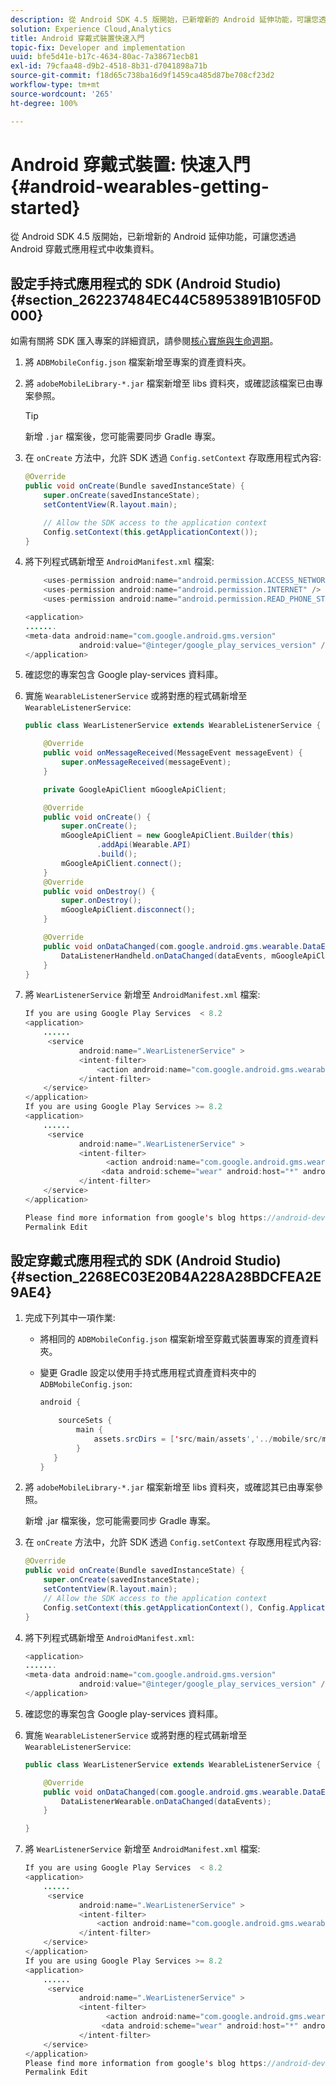 ```yaml
---
description: 從 Android SDK 4.5 版開始，已新增新的 Android 延伸功能，可讓您透過 Android 穿戴式應用程式中收集資料。
solution: Experience Cloud,Analytics
title: Android 穿戴式裝置快速入門
topic-fix: Developer and implementation
uuid: bfe5d41e-b17c-4634-80ac-7a38671ecb81
exl-id: 79cfaa48-d9b2-4518-8b31-d7041898a71b
source-git-commit: f18d65c738ba16d9f1459ca485d87be708cf23d2
workflow-type: tm+mt
source-wordcount: '265'
ht-degree: 100%

---
```


# Android 穿戴式裝置: 快速入門{#android-wearables-getting-started}

從 Android SDK 4.5 版開始，已新增新的 Android 延伸功能，可讓您透過 Android 穿戴式應用程式中收集資料。

## 設定手持式應用程式的 SDK (Android Studio) {#section_262237484EC44C58953891B105F0D000}

如需有關將 SDK 匯入專案的詳細資訊，請參閱[核心實施與生命週期](/help/android/getting-started/dev-qs.md)。

1. 將 `ADBMobileConfig.json` 檔案新增至專案的資產資料夾。
1. 將 `adobeMobileLibrary-*.jar` 檔案新增至 libs 資料夾，或確認該檔案已由專案參照。

   >[!TIP]
   >
   >新增 `.jar` 檔案後，您可能需要同步 Gradle 專案。

1. 在 `onCreate` 方法中，允許 SDK 透過 `Config.setContext` 存取應用程式內容:

   ```java
   @Override 
   public void onCreate(Bundle savedInstanceState) { 
       super.onCreate(savedInstanceState); 
       setContentView(R.layout.main); 
   
       // Allow the SDK access to the application context 
       Config.setContext(this.getApplicationContext()); 
   }
   ```

1. 將下列程式碼新增至 `AndroidManifest.xml` 檔案:

   ```java
       <uses-permission android:name="android.permission.ACCESS_NETWORK_STATE" /> 
       <uses-permission android:name="android.permission.INTERNET" /> 
       <uses-permission android:name="android.permission.READ_PHONE_STATE" /> 
   
   <application> 
   ....... 
   <meta-data android:name="com.google.android.gms.version" 
               android:value="@integer/google_play_services_version" /> 
   </application>
   ```

1. 確認您的專案包含 Google play-services 資料庫。
1. 實施 `WearableListenerService` 或將對應的程式碼新增至 `WearableListenerService`:

   ```java
   public class WearListenerService extends WearableListenerService { 
   
       @Override 
       public void onMessageReceived(MessageEvent messageEvent) { 
           super.onMessageReceived(messageEvent); 
       } 
   
       private GoogleApiClient mGoogleApiClient; 
   
       @Override 
       public void onCreate() { 
           super.onCreate(); 
           mGoogleApiClient = new GoogleApiClient.Builder(this) 
                   .addApi(Wearable.API) 
                   .build(); 
           mGoogleApiClient.connect(); 
       } 
       @Override 
       public void onDestroy() { 
           super.onDestroy(); 
           mGoogleApiClient.disconnect(); 
       } 
   
       @Override 
       public void onDataChanged(com.google.android.gms.wearable.DataEventBuffer dataEvents) { 
           DataListenerHandheld.onDataChanged(dataEvents, mGoogleApiClient, this); 
       } 
   }
   ```

1. 將 `WearListenerService` 新增至 `AndroidManifest.xml` 檔案:

   ```java
   If you are using Google Play Services  < 8.2 
   <application> 
       ...... 
        <service 
               android:name=".WearListenerService" > 
               <intent-filter> 
                   <action android:name="com.google.android.gms.wearable.BIND_LISTENER" /> 
               </intent-filter> 
       </service> 
   </application> 
   If you are using Google Play Services >= 8.2 
   <application> 
       ...... 
        <service 
               android:name=".WearListenerService" > 
               <intent-filter> 
                     <action android:name="com.google.android.gms.wearable.DATA_CHANGED" /> 
                    <data android:scheme="wear" android:host="*" android:pathPrefix="/abdmobile" /> 
               </intent-filter> 
       </service> 
   </application> 
   
   Please find more information from google's blog https://android-developers.googleblog.com/2016/04/deprecation-of-bindlistener.html. 
   Permalink Edit
   ```

## 設定穿戴式應用程式的 SDK (Android Studio) {#section_2268EC03E20B4A228A28BDCFEA2E9AE4}

1. 完成下列其中一項作業:

   * 將相同的 `ADBMobileConfig.json` 檔案新增至穿戴式裝置專案的資產資料夾。
   * 變更 Gradle 設定以使用手持式應用程式資產資料夾中的 `ADBMobileConfig.json`:

      ```java
      android { 
      
          sourceSets { 
              main { 
                  assets.srcDirs = ['src/main/assets','../mobile/src/main/assets'] 
              } 
         } 
      }
      ```

1. 將 `adobeMobileLibrary-*.jar` 檔案新增至 libs 資料夾，或確認其已由專案參照。

   新增 .jar 檔案後，您可能需要同步 Gradle 專案。

1. 在 `onCreate` 方法中，允許 SDK 透過 `Config.setContext` 存取應用程式內容:

   ```java
   @Override 
   public void onCreate(Bundle savedInstanceState) { 
       super.onCreate(savedInstanceState); 
       setContentView(R.layout.main);      
       // Allow the SDK access to the application context 
       Config.setContext(this.getApplicationContext(), Config.ApplicationType.APPLICATION_TYPE_WEARABLE); 
   }
   ```

1. 將下列程式碼新增至 `AndroidManifest.xml`:

   ```java
   <application> 
   ....... 
   <meta-data android:name="com.google.android.gms.version" 
               android:value="@integer/google_play_services_version" /> 
   </application>
   ```

1. 確認您的專案包含 Google play-services 資料庫。
1. 實施 `WearableListenerService` 或將對應的程式碼新增至 `WearableListenerService`:

   ```java
   public class WearListenerService extends WearableListenerService { 
   
       @Override 
       public void onDataChanged(com.google.android.gms.wearable.DataEventBuffer dataEvents) { 
           DataListenerWearable.onDataChanged(dataEvents); 
       } 
   
   }
   ```

1. 將 `WearListenerService` 新增至 `AndroidManifest.xml` 檔案:

   ```java
   If you are using Google Play Services  < 8.2 
   <application> 
       ...... 
        <service 
               android:name=".WearListenerService" > 
               <intent-filter> 
                   <action android:name="com.google.android.gms.wearable.BIND_LISTENER" /> 
               </intent-filter> 
       </service> 
   </application> 
   If you are using Google Play Services >= 8.2 
   <application> 
       ...... 
        <service 
               android:name=".WearListenerService" > 
               <intent-filter> 
                     <action android:name="com.google.android.gms.wearable.DATA_CHANGED" /> 
                    <data android:scheme="wear" android:host="*" android:pathPrefix="/abdmobile" /> 
               </intent-filter> 
       </service> 
   </application> 
   Please find more information from google's blog https://android-developers.googleblog.com/2016/04/deprecation-of-bindlistener.html. 
   Permalink Edit
   ```
